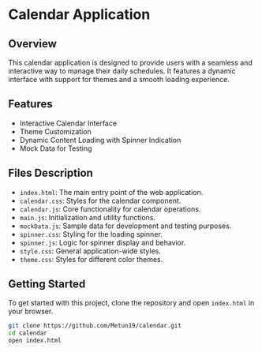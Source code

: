 
# Calendar Application

## Overview
This calendar application is designed to provide users with a seamless and interactive way to manage their daily schedules. It features a dynamic interface with support for themes and a smooth loading experience.

## Features
- Interactive Calendar Interface
- Theme Customization
- Dynamic Content Loading with Spinner Indication
- Mock Data for Testing

## Files Description
- `index.html`: The main entry point of the web application.
- `calendar.css`: Styles for the calendar component.
- `calendar.js`: Core functionality for calendar operations.
- `main.js`: Initialization and utility functions.
- `mockData.js`: Sample data for development and testing purposes.
- `spinner.css`: Styling for the loading spinner.
- `spinner.js`: Logic for spinner display and behavior.
- `style.css`: General application-wide styles.
- `theme.css`: Styles for different color themes.

## Getting Started
To get started with this project, clone the repository and open `index.html` in your browser.

```bash
git clone https://github.com/Metun19/calendar.git
cd calendar
open index.html
